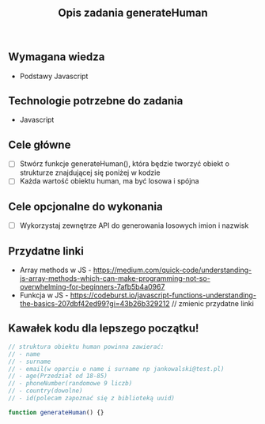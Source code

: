 <h2 align="center">Opis zadania generateHuman</h2>

<br>

## Wymagana wiedza

- Podstawy Javascript

## Technologie potrzebne do zadania

- Javascript

## Cele główne

- [ ] Stwórz funkcje generateHuman(), która będzie tworzyć obiekt o strukturze znajdującej się poniżej w kodzie
- [ ] Każda wartość obiektu human, ma być losowa i spójna

## Cele opcjonalne do wykonania

- [ ] Wykorzystaj zewnętrze API do generowania losowych imion i nazwisk

## Przydatne linki

- Array methods w JS - https://medium.com/quick-code/understanding-js-array-methods-which-can-make-programming-not-so-overwhelming-for-beginners-7afb5b4a0967
- Funkcja w JS - https://codeburst.io/javascript-functions-understanding-the-basics-207dbf42ed99?gi=43b26b329212
  // zmienic przydatne linki

## Kawałek kodu dla lepszego początku!

```javascript
// struktura obiektu human powinna zawierać:
// - name
// - surname
// - email(w oparciu o name i surname np jankowalski@test.pl)
// - age(Przedział od 18-85)
// - phoneNumber(randomowe 9 liczb)
// - country(dowolne)
// - id(polecam zapoznać się z biblioteką uuid)

function generateHuman() {}
```
